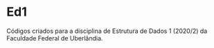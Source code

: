 # Ed1
Códigos criados para a disciplina de Estrutura de Dados 1 (2020/2) da Faculdade Federal de Uberlândia. 
